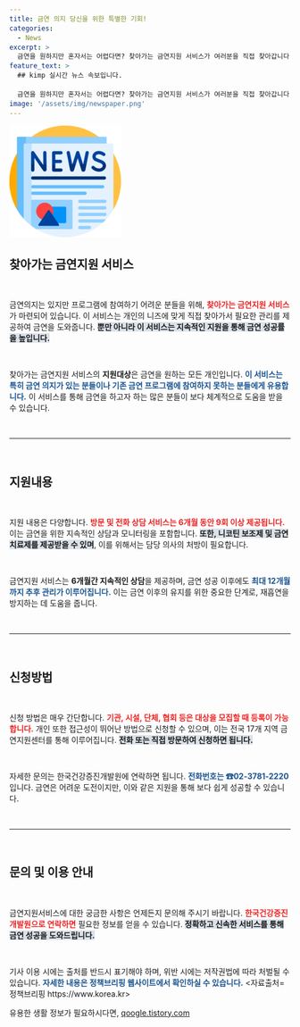 ```yaml
---
title: 금연 의지 당신을 위한 특별한 기회!
categories:
  - News
excerpt: >
  금연을 원하지만 혼자서는 어렵다면? 찾아가는 금연지원 서비스가 여러분을 직접 찾아갑니다! 6개월 동안 전문 상담과 필요한 금연치료제로 성공적인 금연을 도와드립니다. 지금 신청하세요!
feature_text: >
  ## kimp 실시간 뉴스 속보입니다.

  금연을 원하지만 혼자서는 어렵다면? 찾아가는 금연지원 서비스가 여러분을 직접 찾아갑니다! 6개월 동안 전문 상담과 필요한 금연치료제로 성공적인 금연을 도와드립니다. 지금 신청하세요!
image: '/assets/img/newspaper.png'
---
```


<p><img src="/assets/img/newspaper.png" alt="kimplant 속보" /></p>

<h2 data-ke-size="size26">찾아가는 금연지원 서비스</h2>

<p data-ke-size="size16">&nbsp;</p>

<p>금연의지는 있지만 프로그램에 참여하기 어려운 분들을 위해, <b><span style="color: #ee2323;">찾아가는 금연지원 서비스</span></b>가 마련되어 있습니다. 이 서비스는 개인의 니즈에 맞게 직접 찾아가서 필요한 관리를 제공하여 금연을 도와줍니다. <b><span style="background-color: #21538527;">뿐만 아니라 이 서비스는 지속적인 지원을 통해 금연 성공률을 높입니다.</span></b></p>

<p data-ke-size="size16">&nbsp;</p>

<p>찾아가는 금연지원 서비스의 <b>지원대상</b>은 금연을 원하는 모든 개인입니다. <b><span style="color: #1a5490;">이 서비스는 특히 금연 의지가 있는 분들이나 기존 금연 프로그램에 참여하지 못하는 분들에게 유용합니다.</span></b> 이 서비스를 통해 금연을 하고자 하는 많은 분들이 보다 체계적으로 도움을 받을 수 있습니다. </p>

<p data-ke-size="size16">&nbsp;</p>

<hr>

<p data-ke-size="size16">&nbsp;</p>

<h2 data-ke-size="size26">지원내용</h2>

<p data-ke-size="size16">&nbsp;</p>

<p>지원 내용은 다양합니다. <b><span style="color: #ee2323;">방문 및 전화 상담 서비스는 6개월 동안 9회 이상 제공됩니다.</span></b> 이는 금연을 위한 지속적인 상담과 모니터링을 포함합니다. <b><span style="background-color: #21538527;">또한, 니코틴 보조제 및 금연 치료제를 제공받을 수 있며</span></b>, 이를 위해서는 담당 의사의 처방이 필요합니다. </p>

<p data-ke-size="size16">&nbsp;</p>

<p>금연지원 서비스는 <b>6개월간 지속적인 상담</b>을 제공하며, 금연 성공 이후에도 <b><span style="color: #1a5490;">최대 12개월까지 추후 관리가 이루어집니다.</span></b> 이는 금연 이후의 유지를 위한 중요한 단계로, 재흡연을 방지하는 데 도움을 줍니다. </p>

<p data-ke-size="size16">&nbsp;</p>

<hr>

<p data-ke-size="size16">&nbsp;</p>

<h2 data-ke-size="size26">신청방법</h2>

<p data-ke-size="size16">&nbsp;</p>

<p>신청 방법은 매우 간단합니다. <b><span style="color: #ee2323;">기관, 시설, 단체, 협회 등은 대상을 모집할 때 등록이 가능합니다.</span></b> 개인 또한 접근성이 뛰어난 방법으로 신청할 수 있으며, 이는 전국 17개 지역 금연지원센터를 통해 이루어집니다. <b><span style="background-color: #21538527;">전화 또는 직접 방문하여 신청하면 됩니다.</span></b></p>

<p data-ke-size="size16">&nbsp;</p>

<p>자세한 문의는 한국건강증진개발원에 연락하면 됩니다. <b><span style="color: #1a5490;">전화번호는 ☎02-3781-2220</span></b>입니다. 금연은 어려운 도전이지만, 이와 같은 지원을 통해 보다 쉽게 성공할 수 있습니다. </p>

<p data-ke-size="size16">&nbsp;</p>

<hr>

<p data-ke-size="size16">&nbsp;</p>

<h2 data-ke-size="size26">문의 및 이용 안내</h2>

<p data-ke-size="size16">&nbsp;</p>

<p>금연지원서비스에 대한 궁금한 사항은 언제든지 문의해 주시기 바랍니다. <b><span style="color: #ee2323;">한국건강증진개발원으로 연락하면</span></b> 필요한 정보를 얻을 수 있습니다. <b><span style="background-color: #21538527;">정확하고 신속한 서비스를 통해 금연 성공을 도와드립니다.</span></b></p>

<p data-ke-size="size16">&nbsp;</p>

<p>기사 이용 시에는 출처를 반드시 표기해야 하며, 위반 시에는 저작권법에 따라 처벌될 수 있습니다. <b><span style="color: #1a5490;">자세한 내용은 정책브리핑 웹사이트에서 확인하실 수 있습니다.</span></b> &lt;자료출처=정책브리핑 https://www.korea.kr></p>
유용한 생활 정보가 필요하시다면, <a href="https://qoogle.tistory.com" rel="dofollow">qoogle.tistory.com</a>


